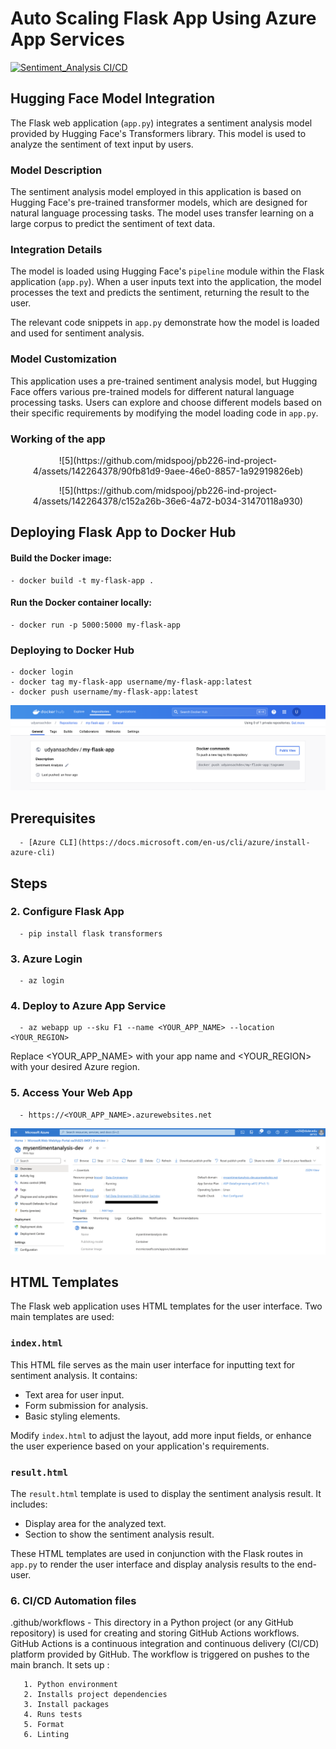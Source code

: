 # Auto Scaling Flask App Using Azure App Services

[![Sentiment_Analysis CI/CD](https://github.com/nogibjj/IDS706-Individual_Project_4_us26/actions/workflows/cicd.yml/badge.svg)](https://github.com/nogibjj/IDS706-Individual_Project_4_us26/actions/workflows/cicd.yml)

## Hugging Face Model Integration

The Flask web application (`app.py`) integrates a sentiment analysis model provided by Hugging Face's Transformers library. This model is used to analyze the sentiment of text input by users.

### Model Description

The sentiment analysis model employed in this application is based on Hugging Face's pre-trained transformer models, which are designed for natural language processing tasks. The model uses transfer learning on a large corpus to predict the sentiment of text data.

### Integration Details

The model is loaded using Hugging Face's `pipeline` module within the Flask application (`app.py`). When a user inputs text into the application, the model processes the text and predicts the sentiment, returning the result to the user.

The relevant code snippets in `app.py` demonstrate how the model is loaded and used for sentiment analysis.

### Model Customization

This application uses a pre-trained sentiment analysis model, but Hugging Face offers various pre-trained models for different natural language processing tasks. Users can explore and choose different models based on their specific requirements by modifying the model loading code in `app.py`.

### Working of the app

<p align="center">
  ![5](https://github.com/midspooj/pb226-ind-project-4/assets/142264378/90fb81d9-9aee-46e0-8857-1a92919826eb)

>
</p>	

<p align="center">
  ![5](https://github.com/midspooj/pb226-ind-project-4/assets/142264378/c152a26b-36e6-4a72-b034-31470118a930)

>
</p>	


## Deploying Flask App to Docker Hub

#### Build the Docker image:
    - docker build -t my-flask-app .

#### Run the Docker container locally:
    - docker run -p 5000:5000 my-flask-app

### Deploying to Docker Hub
    - docker login
    - docker tag my-flask-app username/my-flask-app:latest
    - docker push username/my-flask-app:latest


<p align="center">
  <img width="600" src="https://github.com/nogibjj/IDS706-Individual_Project_4_us26/blob/main/images/6.png" alt="2">
</p>	

## Prerequisites

      - [Azure CLI](https://docs.microsoft.com/en-us/cli/azure/install-azure-cli) 

## Steps


### 2. Configure Flask App

      - pip install flask transformers

### 3. Azure Login

      - az login

### 4. Deploy to Azure App Service

      - az webapp up --sku F1 --name <YOUR_APP_NAME> --location <YOUR_REGION>

Replace <YOUR_APP_NAME> with your app name and <YOUR_REGION> with your desired Azure region.

### 5. Access Your Web App

      - https://<YOUR_APP_NAME>.azurewebsites.net

<p align="center">
  <img width="600" src="https://github.com/nogibjj/IDS706-Individual_Project_4_us26/blob/main/images/5.png" alt="2">
</p>	


## HTML Templates

The Flask web application uses HTML templates for the user interface. Two main templates are used:

### `index.html`

This HTML file serves as the main user interface for inputting text for sentiment analysis. It contains:

- Text area for user input.
- Form submission for analysis.
- Basic styling elements.

Modify `index.html` to adjust the layout, add more input fields, or enhance the user experience based on your application's requirements.

### `result.html`

The `result.html` template is used to display the sentiment analysis result. It includes:

- Display area for the analyzed text.
- Section to show the sentiment analysis result.

These HTML templates are used in conjunction with the Flask routes in `app.py` to render the user interface and display analysis results to the end-user.


### 6. CI/CD Automation files


.github/workflows - This directory in a Python project (or any GitHub repository) is used for creating and storing GitHub Actions workflows. GitHub Actions is a continuous integration and continuous delivery                           (CI/CD) platform provided by GitHub. The workflow is triggered on pushes to the main branch. It sets up :
   
       1. Python environment
       2. Installs project dependencies
       3. Install packages
       4. Runs tests
       5. Format
       6. Linting
       
